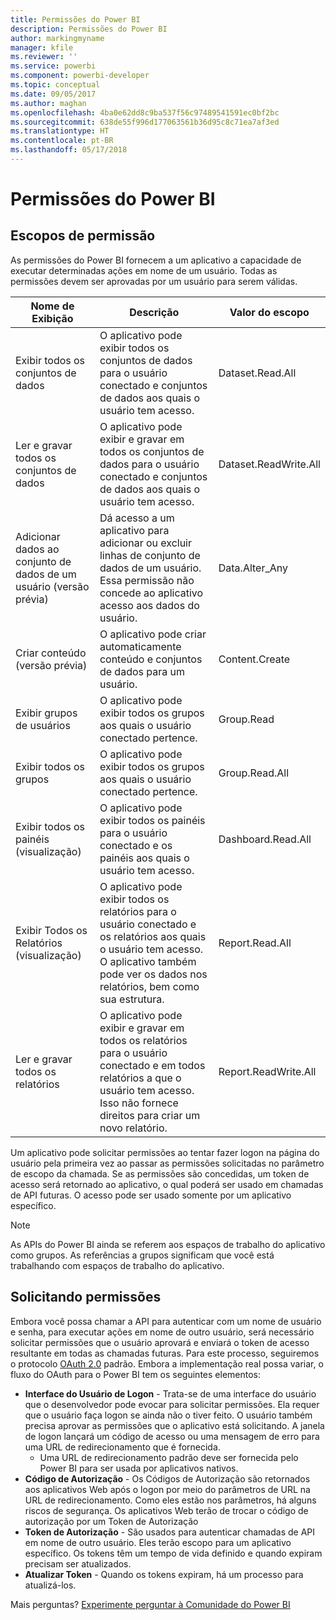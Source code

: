```yaml
---
title: Permissões do Power BI
description: Permissões do Power BI
author: markingmyname
manager: kfile
ms.reviewer: ''
ms.service: powerbi
ms.component: powerbi-developer
ms.topic: conceptual
ms.date: 09/05/2017
ms.author: maghan
ms.openlocfilehash: 4ba0e62dd8c9ba537f56c97489541591ec0bf2bc
ms.sourcegitcommit: 638de55f996d177063561b36d95c8c71ea7af3ed
ms.translationtype: HT
ms.contentlocale: pt-BR
ms.lasthandoff: 05/17/2018
---
```

# <a name="power-bi-permissions"></a>Permissões do Power BI
## <a name="permission-scopes"></a>Escopos de permissão
As permissões do Power BI fornecem a um aplicativo a capacidade de executar determinadas ações em nome de um usuário. Todas as permissões devem ser aprovadas por um usuário para serem válidas.

| Nome de Exibição | Descrição | Valor do escopo |
| --- | --- | --- |
| Exibir todos os conjuntos de dados |O aplicativo pode exibir todos os conjuntos de dados para o usuário conectado e conjuntos de dados aos quais o usuário tem acesso. |Dataset.Read.All |
| Ler e gravar todos os conjuntos de dados |O aplicativo pode exibir e gravar em todos os conjuntos de dados para o usuário conectado e conjuntos de dados aos quais o usuário tem acesso. |Dataset.ReadWrite.All |
| Adicionar dados ao conjunto de dados de um usuário (versão prévia) |Dá acesso a um aplicativo para adicionar ou excluir linhas de conjunto de dados de um usuário. Essa permissão não concede ao aplicativo acesso aos dados do usuário. |Data.Alter_Any |
| Criar conteúdo (versão prévia) |O aplicativo pode criar automaticamente conteúdo e conjuntos de dados para um usuário. |Content.Create |
| Exibir grupos de usuários |O aplicativo pode exibir todos os grupos aos quais o usuário conectado pertence. |Group.Read |
| Exibir todos os grupos |O aplicativo pode exibir todos os grupos aos quais o usuário conectado pertence. |Group.Read.All |
| Exibir todos os painéis (visualização) |O aplicativo pode exibir todos os painéis para o usuário conectado e os painéis aos quais o usuário tem acesso. |Dashboard.Read.All |
| Exibir Todos os Relatórios (visualização) |O aplicativo pode exibir todos os relatórios para o usuário conectado e os relatórios aos quais o usuário tem acesso. O aplicativo também pode ver os dados nos relatórios, bem como sua estrutura. |Report.Read.All |
| Ler e gravar todos os relatórios |O aplicativo pode exibir e gravar em todos os relatórios para o usuário conectado e em todos relatórios a que o usuário tem acesso. Isso não fornece direitos para criar um novo relatório. |Report.ReadWrite.All |

Um aplicativo pode solicitar permissões ao tentar fazer logon na página do usuário pela primeira vez ao passar as permissões solicitadas no parâmetro de escopo da chamada. Se as permissões são concedidas, um token de acesso será retornado ao aplicativo, o qual poderá ser usado em chamadas de API futuras. O acesso pode ser usado somente por um aplicativo específico.

> [!NOTE]
> As APIs do Power BI ainda se referem aos espaços de trabalho do aplicativo como grupos. As referências a grupos significam que você está trabalhando com espaços de trabalho do aplicativo.
> 
> 

## <a name="requesting-permissions"></a>Solicitando permissões
Embora você possa chamar a API para autenticar com um nome de usuário e senha, para executar ações em nome de outro usuário, será necessário solicitar permissões que o usuário aprovará e enviará o token de acesso resultante em todas as chamadas futuras. Para este processo, seguiremos o protocolo [OAuth 2.0](http://oauth.net/2/) padrão. Embora a implementação real possa variar, o fluxo do OAuth para o Power BI tem os seguintes elementos:

* **Interface do Usuário de Logon** - Trata-se de uma interface do usuário que o desenvolvedor pode evocar para solicitar permissões. Ela requer que o usuário faça logon se ainda não o tiver feito. O usuário também precisa aprovar as permissões que o aplicativo está solicitando. A janela de logon lançará um código de acesso ou uma mensagem de erro para uma URL de redirecionamento que é fornecida.
  * Uma URL de redirecionamento padrão deve ser fornecida pelo Power BI para ser usada por aplicativos nativos.
* **Código de Autorização** - Os Códigos de Autorização são retornados aos aplicativos Web após o logon por meio do parâmetros de URL na URL de redirecionamento. Como eles estão nos parâmetros, há alguns riscos de segurança. Os aplicativos Web terão de trocar o código de autorização por um Token de Autorização
* **Token de Autorização** - São usados para autenticar chamadas de API em nome de outro usuário. Eles terão escopo para um aplicativo específico. Os tokens têm um tempo de vida definido e quando expiram precisam ser atualizados.
* **Atualizar Token** - Quando os tokens expiram, há um processo para atualizá-los.

Mais perguntas? [Experimente perguntar à Comunidade do Power BI](http://community.powerbi.com/)

